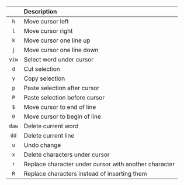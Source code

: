 |   | Description |
|:-:|:-|
| `h` | Move cursor left |
| `l` | Move cursor right |
| `k` | Move cursor one line up |
| `j` | Move cursor one line down |
| `viw` | Select word under cursor |
| `d` | Cut selection |
| `y` | Copy selection |
| `p` | Paste selection after cursor |
| `P` | Paste selection before cursor |
| `$` | Move cursor to end of line |
| `0` | Move cursor to begin of line |
| `daw` | Delete current word |
| `dd` | Delete current line |
| `u` | Undo change |
| `x` | Delete characters under cursor |
| `r` | Replace character under cursor with another character |
| `R` | Replace characters instead of inserting them |

